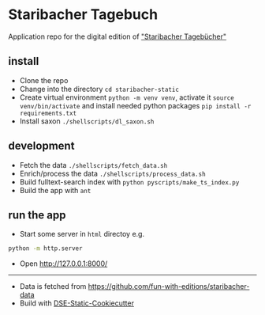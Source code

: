 # Staribacher Tagebuch

Application repo for the digital edition of ["Staribacher Tagebücher"](https://staribacher.acdh.oeaw.ac.at)

## install

* Clone the repo
* Change into the directory `cd staribacher-static`
* Create virtual environment `python -m venv venv`, activate it `source venv/bin/activate` and install needed python packages `pip install -r requirements.txt`
* Install saxon `./shellscripts/dl_saxon.sh`


## development

* Fetch the data `./shellscripts/fetch_data.sh`
* Enrich/process the data `./shellscripts/process_data.sh`
* Build fulltext-search index with `python pyscripts/make_ts_index.py`
* Build the app with `ant`

## run the app

* Start some server in `html` directoy e.g.
```bash
python -m http.server
```
* Open http://127.0.0.1:8000/



----

* Data is fetched from https://github.com/fun-with-editions/staribacher-data
* Build with [DSE-Static-Cookiecutter](https://github.com/acdh-oeaw/dse-static-cookiecutter)

